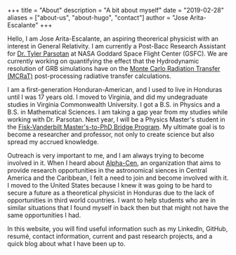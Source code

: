 +++
title = "About"
description = "A bit about myself"
date = "2019-02-28"
aliases = ["about-us", "about-hugo", "contact"]
author = "Jose Arita-Escalante"
+++

Hello, I am Jose Arita-Escalante, an aspiring theorerical physicist with an interest in General Relativity. I am currently a Post-Bacc Research Assistant for [Dr. Tyler Parsotan](https://science.gsfc.nasa.gov/sed/bio/tmpataki) at NASA Goddard 
Space Flight Center (GSFC). We are currently working on quantifying the effect that the Hydrodynamic resolution of GRB simulations have on the [Monte Carlo Radiation Transfer (MCRaT)](https://github.com/parsotat/ProcessMCRaT) post-processing 
radiative transfer calculations.

I am a first-generation Honduran-American, and I used to live in Honduras until I was 17 years old. I moved to Virginia, and did my undegraduate studies in Virginia Commonwealth University. I got a B.S. in Physics and a 
B.S. in Mathematical Sciences. I am taking a gap year from my studies while working with Dr. Parsotan. Next year, I will be a Physics Master's student in the [Fisk-Vanderbilt Master's-to-PhD Bridge 
Program](https://www.fisk-vanderbilt-bridge.org). My ultimate goal is to 
become a researcher and professor, not only to create science but also spread my accrued knowledge. 

Outreach is very important to me, and I am always trying to become involved in it. When I heard about [Alpha-Cen](https://astro.alphacen.org/en/), an organization that aims to provide research opportunities in the 
astronomical siences in Central America and the Caribbean, I felt a need to join and become involved with it. I moved to the United States because I knew it was going to be hard to secure a future as a theoretical physicist 
in Honduras due to the lack of opportunities in third world countries. I want to help students who are in similar situations that I found myself in back then but that might not have the same opportunities I had. 

In this website, you will find useful information such as my LinkedIn, GitHub, resumé, contact information, current and past research projects, and a quick blog about what I have been up to.
